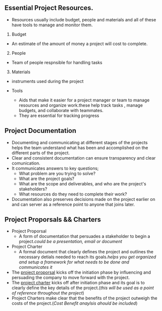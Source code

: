 ## Essential Project Resources.

- Resources usually include budget, people and materials and all of these have tools to manage and monitor them.

1. Budget

- An estimate of the amount of money a project will cost to complete.

2. People

- Team of people respnsible for handling tasks

3. Materials

- instruments used during the project

- Tools
  - Aids that make it easier for a project manager or team to manage resources and organize work.these help track tasks , manage budgets, and collaborate with teammates.
  - They are essential for tracking progress

## Project Documentation

- Documenting and communicating at different stages of the projects helps the team understand what has been and accomplished on the different parts of the project.
- Clear and consistent documentation can ensure transparency and clear comunication.
- It communicates answers to key questions;
  - What problem are you trying to solve?
  - What are the project goals?
  - What are the scope and deliverables, and who are the project's stakeholders?
  - What resources do they need to complete their work?
- Documentation also preserves decisions made on the project earlier on and can server as a reference point to anyone that joins later.

## Project Proporsals && Charters

- Project Proporsal
  - A form of documentation that persuades a stakeholder to begin a project._could be a presentation, email or document_
- Project Charter
  - A formal document that clearly defines the project and outlines the necessary detials needed to reach its goals._helps you get organized and setup a framework for what needs to be done and communicates it_
- The <u>project proporsal</u> kicks off the initiation phase by influencing and persuading the company to move forward with the project.
- The <u>project charter</u> kicks off after initiation phase and its goal is to clearly define the key details of the project.(_this will be used as a point of reference throughout the project_)
- Project Charters make clear that the benefits of the project outweigh the costs of the project.(_Cost Benefit anaylsis ahould be included_)

